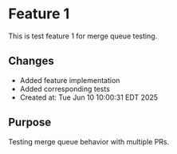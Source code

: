 # Feature 1

This is test feature 1 for merge queue testing.

## Changes
- Added feature implementation
- Added corresponding tests
- Created at: Tue Jun 10 10:00:31 EDT 2025

## Purpose
Testing merge queue behavior with multiple PRs.
